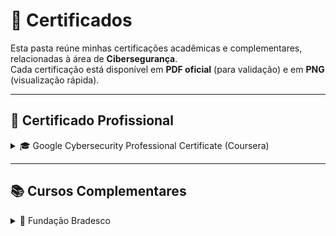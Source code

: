 # 📂 Certificados

Esta pasta reúne minhas certificações acadêmicas e complementares, relacionadas à área de **Cibersegurança**.  
Cada certificação está disponível em **PDF oficial** (para validação) e em **PNG** (visualização rápida).

---

## 📜 Certificado Profissional

<details>
<summary>🎓 Google Cybersecurity Professional Certificate (Coursera)</summary>

### Google Cybersecurity Professional Certificate (Coursera):

Certificação profissional composta por 8 cursos, cobrindo fundamentos de segurança da informação, redes, sistemas operacionais, gestão de riscos, detecção de incidentes e resposta a ameaças.

- *Certificado Profissional Completo*  
  <a href="./google-cybersecurity-professional.pdf" target="_blank">PDF</a> | <a href="./google-cybersecurity-professional.png" target="_blank">PNG</a>

### Cursos Inclusos:

1. **Foundations of Cybersecurity**  
   Conceitos básicos, funções e áreas de atuação em cibersegurança.  
   <a href="./google-foundations-cybersecurity.pdf" target="_blank">PDF</a> | <a href="./google-foundations-cybersecurity.png" target="_blank">PNG</a>

2. **Play It Safe: Manage Security Risks**  
   Gestão de riscos e aplicação de controles de segurança.  
   <a href="./manage-security-risks.pdf" target="_blank">PDF</a> | <a href="./manage-security-risks.png" target="_blank">PNG</a>

3. **Connect and Protect: Networks and Network Security**  
   Redes, protocolos e mecanismos de proteção em ambientes corporativos.  
   <a href="./networks-network-security.pdf" target="_blank">PDF</a> | <a href="./networks-network-security.png" target="_blank">PNG</a>

4. **Tools of the Trade: Linux and SQL**  
   Fundamentos de Linux, comandos de terminal e uso de SQL em segurança.  
   <a href="./linux-sql.pdf" target="_blank">PDF</a> | <a href="./linux-sql.png" target="_blank">PNG</a>

5. **Assets, Threats, and Vulnerabilities**  
   Identificação de ativos críticos, análise de ameaças e avaliação de vulnerabilidades.  
   <a href="./assets-threats-vulnerabilities.pdf" target="_blank">PDF</a> | <a href="./assets-threats-vulnerabilities.png" target="_blank">PNG</a>

6. **Sound the Alarm: Detection and Response**  
   Técnicas de monitoramento, investigação e resposta a incidentes.  
   <a href="./detection-response.pdf" target="_blank">PDF</a> | <a href="./detection-response.png" target="_blank">PNG</a>

7. **Automate Cybersecurity Tasks with Python**  
   Automação de tarefas de segurança com Python.  
   <a href="./python-cybersecurity.pdf" target="_blank">PDF</a> | <a href="./python-cybersecurity.png" target="_blank">PNG</a>

8. **Put It to Work: Prepare for Cybersecurity Jobs**  
   Preparação para entrevistas e práticas profissionais em SOC.  
   <a href="./job-preparation.pdf" target="_blank">PDF</a> | <a href="./job-preparation.png" target="_blank">PNG</a>

</details>

---

## 📚 Cursos Complementares

<details>
<summary>🏫 Fundação Bradesco</summary>

### Fundação Bradesco:

Cursos essenciais que fornecem uma base sólida em **Fundamentos de TI**, **Segurança da Informação** e **Conformidade Legal** (LGPD). Este conhecimento é crucial para entender o contexto corporativo e regulatório dos ativos a serem protegidos.

1. **Segurança em Tecnologia da Informação**  
   Práticas de defesa aplicadas à infraestrutura de TI, incluindo aspectos físicos, lógicos e humanos.  
   <a href="./bradesco-seguranca-ti.pdf" target="_blank">PDF</a> | <a href="./bradesco-seguranca-ti.png" target="_blank">PNG</a>

2. **Lei Geral de Proteção de Dados (LGPD)**  
   Conceitos e obrigações da LGPD, princípios de tratamento de dados e medidas de segurança e governança.  
   <a href="./bradesco-lgpd.pdf" target="_blank">PDF</a> | <a href="./bradesco-lgpd.png" target="_blank">PNG</a>

3. **Fundamentos de TI: Hardware e Software**  
   Noções essenciais de hardware e software para troubleshooting e avaliação de infraestrutura.  
   <a href="./bradesco-fundamentos-ti.pdf" target="_blank">PDF</a> | <a href="./bradesco-fundamentos-ti.png" target="_blank">PNG</a>

</details>
